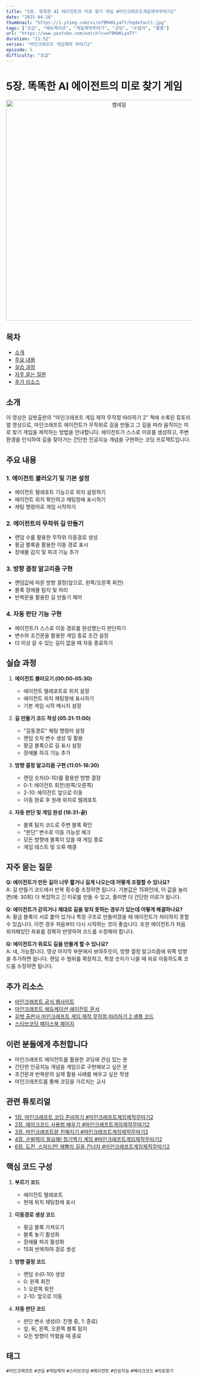 ```yaml
---
title: "5장. 똑똑한 AI 에이전트의 미로 찾기 게임 #마인크래프트게임제작무따기2"
date: "2025-04-26"
thumbnail: "https://i.ytimg.com/vi/of9M4KLyaTY/hqdefault.jpg"
tags: ["초급", "에듀케이션", "게임제작무따기", "코딩", "수업자", "롱폼"]
url: "https://www.youtube.com/watch?v=of9M4KLyaTY"
duration: "21:52"
series: "마인크래프트 게임제작 무따기2"
episode: 5
difficulty: "초급"
---
```


# 5장. 똑똑한 AI 에이전트의 미로 찾기 게임

<div align="center">
  <img src="https://i.ytimg.com/vi/of9M4KLyaTY/hqdefault.jpg" alt="썸네일" width="600"/>
</div>

## 목차
- [소개](#소개)
- [주요 내용](#주요-내용)
- [실습 과정](#실습-과정)
- [자주 묻는 질문](#자주-묻는-질문)
- [추가 리소스](#추가-리소스)

## 소개

이 영상은 길벗출판의 "마인크래프트 게임 제작 무작정 따라하기 2" 책에 수록된 튜토리얼 영상으로, 마인크래프트 에이전트가 무작위로 길을 만들고 그 길을 따라 움직이는 미로 찾기 게임을 제작하는 방법을 안내합니다. 에이전트가 스스로 미로를 생성하고, 주변 환경을 인식하여 길을 찾아가는 간단한 인공지능 개념을 구현하는 코딩 프로젝트입니다.

## 주요 내용

### 1. 에이전트 불러오기 및 기본 설정
- 에이전트 텔레포트 기능으로 위치 설정하기
- 에이전트 위치 확인하고 채팅창에 표시하기
- 채팅 명령어로 게임 시작하기

### 2. 에이전트의 무작위 길 만들기
- 랜덤 수를 활용한 무작위 이동경로 생성
- 황금 블록을 활용한 이동 경로 표시
- 장애물 감지 및 파괴 기능 추가

### 3. 방향 결정 알고리즘 구현
- 랜덤값에 따른 방향 결정(앞으로, 왼쪽/오른쪽 회전)
- 블록 장애물 탐지 및 처리
- 반복문을 활용한 길 만들기 제어

### 4. 자동 판단 기능 구현
- 에이전트가 스스로 이동 경로를 완성했는지 판단하기
- 변수와 조건문을 활용한 게임 종료 조건 설정
- 더 이상 갈 수 있는 길이 없을 때 자동 종료하기

## 실습 과정

1. **에이전트 불러오기 (00:00-05:30)**
   - 에이전트 텔레포트로 위치 설정
   - 에이전트 위치 채팅창에 표시하기
   - 기본 게임 시작 메시지 설정

2. **길 만들기 코드 작성 (05:31-11:00)**
   - "길동경로" 채팅 명령어 설정
   - 랜덤 숫자 변수 생성 및 활용
   - 황금 블록으로 길 표시 설정
   - 장애물 파괴 기능 추가

3. **방향 결정 알고리즘 구현 (11:01-16:30)**
   - 랜덤 숫자(0-10)를 활용한 방향 결정
   - 0-1: 에이전트 회전(왼쪽/오른쪽)
   - 2-10: 에이전트 앞으로 이동
   - 이동 완료 후 원래 위치로 텔레포트

4. **자동 판단 및 게임 완성 (16:31-끝)**
   - 블록 탐지 코드로 주변 블록 확인
   - "판단" 변수로 이동 가능성 체크
   - 모든 방향에 블록이 있을 때 게임 종료
   - 게임 테스트 및 오류 해결

## 자주 묻는 질문

**Q: 에이전트가 만든 길이 너무 짧거나 길게 나오는데 어떻게 조절할 수 있나요?**  
A: 길 만들기 코드에서 반복 횟수를 조정하면 됩니다. 기본값은 15회인데, 이 값을 늘리면(예: 30회) 더 복잡하고 긴 미로를 만들 수 있고, 줄이면 더 간단한 미로가 됩니다.

**Q: 에이전트가 갇히거나 제대로 길을 찾지 못하는 경우가 있는데 어떻게 해결하나요?**  
A: 황금 블록이 서로 붙어 있거나 특정 구조로 만들어졌을 때 에이전트가 처리하지 못할 수 있습니다. 이런 경우 처음부터 다시 시작하는 것이 좋습니다. 또한 에이전트가 처음 위치해있던 좌표를 정확히 반영하여 코드를 수정해야 합니다.

**Q: 에이전트가 위로도 길을 만들게 할 수 있나요?**  
A: 네, 가능합니다. 영상 마지막 부분에서 보여주듯이, 방향 결정 알고리즘에 위쪽 방향을 추가하면 됩니다. 랜덤 수 범위를 확장하고, 특정 숫자가 나올 때 위로 이동하도록 코드를 수정하면 됩니다.

## 추가 리소스

- [마인크래프트 공식 웹사이트](https://www.minecraft.net/)
- [마인크래프트 에듀케이션 에이전트 문서](링크)
- [길벗 출판사 마인크래프트 게임 제작 무작정 따라하기 2 샘플 코드](링크)
- [스티브코딩 페이스북 페이지](https://www.facebook.com/stvcoding/)

## 이런 분들에게 추천합니다
- 마인크래프트 에이전트를 활용한 코딩에 관심 있는 분
- 간단한 인공지능 개념을 게임으로 구현해보고 싶은 분
- 조건문과 반복문의 실제 활용 사례를 배우고 싶은 학생
- 마인크래프트를 통해 코딩을 가르치는 교사

## 관련 튜토리얼
- [1장. 마인크래프트 코딩 준비하기 #마인크래프트게임제작무따기2](링크)
- [2장. 메이크코드 사용법 배우기 #마인크래프트게임제작무따기2](링크)
- [3장. 마인크래프트랑 친해지기 #마인크래프트게임제작무따기2](링크)
- [4장. 순발력이 필요해! 청기백기 게임 #마인크래프트게임제작무따기2](링크)
- [6장. 도전, 스피드런! 재빨리 길을 건너자 #마인크래프트게임제작무따기2](링크)

## 핵심 코드 구성
1. **부르기 코드**
   - 에이전트 텔레포트
   - 현재 위치 채팅창에 표시

2. **이동경로 생성 코드**
   - 황금 블록 가져오기
   - 블록 놓기 활성화
   - 장애물 파괴 활성화
   - 15회 반복하여 경로 생성

3. **방향 결정 코드**
   - 랜덤 수(0-10) 생성
   - 0: 왼쪽 회전
   - 1: 오른쪽 회전
   - 2-10: 앞으로 이동

4. **자동 판단 코드**
   - 판단 변수 생성(0: 진행 중, 1: 종료)
   - 앞, 뒤, 왼쪽, 오른쪽 블록 탐지
   - 모든 방향이 막혔을 때 종료

## 태그
`#마인크래프트` `#코딩` `#게임제작` `#스티브코딩` `#에이전트` `#인공지능` `#메이크코드` `#미로찾기`